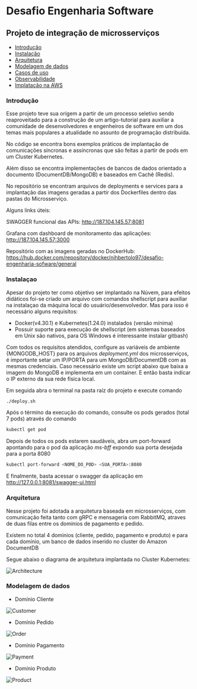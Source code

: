 # Desafio Engenharia Software

## Projeto de integração de microsserviços

- [Introdução](#introdução)
- [Instalação](#instalaçao)
- [Arquitetura](#arquitetura)
- [Modelagem de dados](#modelagem-de-dados)
- [Casos de uso](#contributing)
- [Observabilidade](#observability)
- [Implatação na AWS](#implantaçao)

### Introdução

Esse projeto teve sua origem a partir de um processo seletivo sendo reaproveitado para a construção de um artigo-tutorial
para auxiliar a comunidade de desenvolvedores e engenheiros de software em um dos temas mais populares a atualidade no 
assunto de programação distribuída.

No código se encontra bons exemplos práticos de implantação de comunicações síncronas e assíncronas que são feitas a
partir de pods em um Cluster Kubernetes.

Além disso se encontra implementações de bancos de dados orientado a documento (DocumentDB/MongoDB) e baseados em Cachê
(Redis).

No repositório se encontram arquivos de deployments e services para a implantação das imagens geradas a partir dos Dockerfiles
dentro das pastas do Microsserviço.

Alguns links úteis:


SWAGGER funcional das APIs: http://187.104.145.57:8081

Grafana com dashboard de monitoramento das aplicações: http://187.104.145.57:3000

Repositório com as imagens geradas no DockerHub: https://hub.docker.com/repository/docker/nihbertolo97/desafio-engenharia-sofware/general

### Instalaçao

Apesar do projeto ter como objetivo ser implantado na Núvem, para efeitos didáticos foi-se criado um arquivo com comandos
shellscript para auxiliar na instalaçao da máquina local do usuário/desenvolvedor. Mas para isso é necessário alguns requisitos:

 * Docker(v4.30.1) e Kubernetes(1.24.0) instalados (versão mínima)
 * Possuir suporte para execução de shellscript (em sistemas baseados em Unix são nativos, para OS Windows é interessante instalar gitbash)

Com todos os requisitos atendidos, configure as variáveis de ambiente {MONGODB_HOST} para os arquivos *deployment.yml* dos microsserviços,
é importante setar um IP/PORTA para um MongoDB/DocumentDB com as mesmas credenciais. Caso necessário existe um script abaixo que baixa a imagem
do MongoDB e implementa em um container. E então basta indicar o IP externo da sua rede física local.

Em seguida abra o terminal na pasta raíz do projeto  e execute comando 

   ```sh
   ./deploy.sh
   ```

Após o término da execução do comando, consulte os pods gerados (total 7 pods) através do comando

   ```sh
   kubectl get pod
   ```
Depois de todos os pods estarem saudãveis, abra um port-forward apontando para o pod da aplicação *ms-bff* expondo sua porta desejada para a porta 8080

   ```sh
   kubectl port-forward <NOME_DO_POD> <SUA_PORTA>:8080
   ```

E finalmente, basta acessar o swagger da aplicação em http://127.0.0.1:8081/swagger-ui.html 

### Arquitetura

Nesse projeto foi adotada a arquitetura baseada em microsserviços, com comunicação feita tanto com gRPC e mensageria com
RabbitMQ, atraves de duas filas entre os domínios de pagamento e pedido.

Existem no total 4 dominios (cliente, pedido, pagamento e produto) e para cada domínio, um banco de dados inserido no 
cluster do Amazon DocumentDB

Segue abaixo o diagrama de arquitetura implantada no Cluster Kubernetes:

![Architecture](ms-backend-for-fronted/src/main/resources/diagrams/architecture.png)

### Modelagem de dados
 
 * Domínio Cliente

![Customer](ms-customer/src/main/resources/docs/datamodeling/customer-model.drawio.png)

 * Domínio Pedido

![Order](ms-order/src/main/resources/docs/datamodeling/order-model.drawio.png)

 * Domínio Pagamento

![Payment](ms-payment/src/main/resources/documentation/datamodeling/payment-model.drawio.png)

* Domínio Produto

![Product](ms-product/src/main/resources/documentation/datamodeling/product-model.drawio.png)
